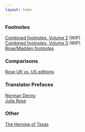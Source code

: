 ```yaml
---
layout: home
---
```

### Footnotes
[Combined footnotes, Volume 2](/footnotes/vol2) (WIP)<br/>
[Combined footnotes, Volume 3](/footnotes/vol3) (WIP)<br/>
[Rose/Madden footnotes](/footnotes/rose/)

### Comparisons
[Rose UK vs. US editions](/rosecomparison/)

### Translator Prefaces
[Norman Denny](/dennypreface/)<br/>
[Julie Rose](/rosepreface)<br/>

### Other
[The Heroine of Texas](/texas/)
